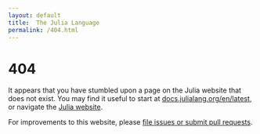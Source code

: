 ```yaml
---
layout: default
title:  The Julia Language
permalink: /404.html
---
```


# 404

It appears that you have stumbled upon a page on the Julia website
that does not exist. You may find it useful to start at
[docs.julialang.org/en/latest](http://docs.julialang.org/en/latest),
or navigate the [Julia website](http://julialang.org).

For improvements to this website, please [file issues or submit
pull requests](https://github.com/JuliaLang/julialang.github.com).
